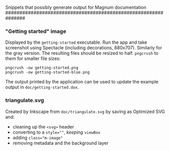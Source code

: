 Snippets that possibly generate output for Magnum documentation
###############################################################

### "Getting started" image

Displayed by the `getting-started` executable. Run the app and take screenshot
using Spectacle (including decorations, 880x707). Similarly for the gray
version. The resulting files should be resized to half. `pngcrush` to them for
smaller file sizes:

    pngcrush -ow getting-started.png
    pngcrush -ow getting-started-blue.png

The output printed by the application can be used to update the example output
in `doc/getting-started.dox`.

### triangulate.svg

Created by Inkscape from `doc/triangulate.svg` by saving as Optimized SVG and:

-   cleaning up the `<svg>` header
-   converting to a `style=""`, *keeping* `viewBox`
-   adding `class="m-image"`
-   removing metadata and the background layer
